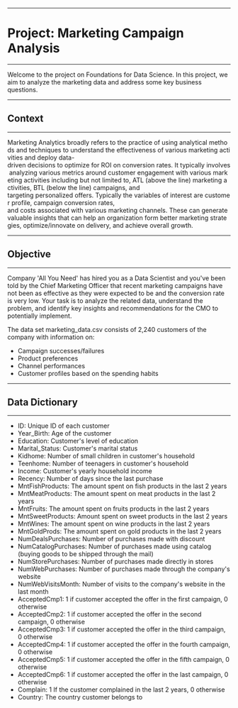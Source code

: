 -----------------------------------------------------------------------
# **Project: Marketing Campaign Analysis**
---------------------------------------------------

Welcome to the project on Foundations for Data Science. In this project, we aim to analyze the marketing data and address some key business questions.

---------------------
## **Context**
---------------------

Marketing Analytics broadly refers to the practice of using analytical methods and techniques to understand the effectiveness of various marketing activities and deploy data-driven decisions to optimize for ROI on conversion rates. It typically involves analyzing various metrics around customer engagement with various marketing activities including but not limited to, ATL (above the line) marketing activities, BTL (below the line) campaigns, and targeting personalized offers. Typically the variables of interest are customer profile, campaign conversion rates, and costs associated with various marketing channels. These can generate valuable insights that can help an organization form better marketing strategies, optimize/innovate on delivery, and achieve overall growth. 

----------------------
## **Objective**
----------------------
Company 'All You Need' has hired you as a Data Scientist and you've been told by the Chief Marketing Officer that recent marketing campaigns have not been as effective as they were expected to be and the conversion rate is very low.
Your task is to analyze the related data, understand the problem, and identify key insights and recommendations for the CMO to potentially implement.

The data set marketing_data.csv consists of 2,240 customers of the company with information on:

- Campaign successes/failures
- Product preferences
- Channel performances
- Customer profiles based on the spending habits

------------------------------
## **Data Dictionary**
------------------------------
- ID: Unique ID of each customer
- Year_Birth: Age of the customer
- Education: Customer's level of education
- Marital_Status: Customer's marital status
- Kidhome: Number of small children in customer's household
- Teenhome: Number of teenagers in customer's household
- Income: Customer's yearly household income
- Recency: Number of days since the last purchase
- MntFishProducts: The amount spent on fish products in the last 2 years
- MntMeatProducts: The amount spent on meat products in the last 2 years
- MntFruits: The amount spent on fruits products in the last 2 years
- MntSweetProducts: Amount spent on sweet products in the last 2 years
- MntWines: The amount spent on wine products in the last 2 years
- MntGoldProds: The amount spent on gold products in the last 2 years
- NumDealsPurchases: Number of purchases made with discount
- NumCatalogPurchases: Number of purchases made using catalog (buying goods to be shipped through the mail)
- NumStorePurchases: Number of purchases made directly in stores
- NumWebPurchases: Number of purchases made through the company's website
- NumWebVisitsMonth: Number of visits to the company's website in the last month
- AcceptedCmp1: 1 if customer accepted the offer in the first campaign, 0 otherwise 
- AcceptedCmp2: 1 if customer accepted the offer in the second campaign, 0 otherwise
- AcceptedCmp3: 1 if customer accepted the offer in the third campaign, 0 otherwise
- AcceptedCmp4: 1 if customer accepted the offer in the fourth campaign, 0 otherwise
- AcceptedCmp5: 1 if customer accepted the offer in the fifth campaign, 0 otherwise
- AcceptedCmp6: 1 if customer accepted the offer in the last campaign, 0 otherwise 
- Complain: 1 If the customer complained in the last 2 years, 0 otherwise
- Country: The country customer belongs to
